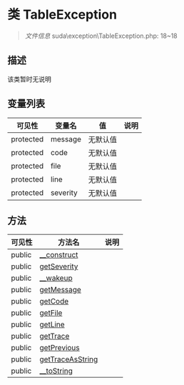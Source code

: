 #  类 TableException

> *文件信息* suda\exception\TableException.php: 18~18



## 描述

该类暂时无说明





## 变量列表
| 可见性 |  变量名  |  值| 说明 |
|--------|----|---|---|
| protected   | message | 无默认值 | | 
| protected   | code | 无默认值 | | 
| protected   | file | 无默认值 | | 
| protected   | line | 无默认值 | | 
| protected   | severity | 无默认值 | | 



## 方法


| 可见性 | 方法名 | 说明 |
|--------|-------|------|
| public |[__construct](TableException/__construct.md) |  |
| public |[getSeverity](TableException/getSeverity.md) |  |
| public |[__wakeup](TableException/__wakeup.md) |  |
| public |[getMessage](TableException/getMessage.md) |  |
| public |[getCode](TableException/getCode.md) |  |
| public |[getFile](TableException/getFile.md) |  |
| public |[getLine](TableException/getLine.md) |  |
| public |[getTrace](TableException/getTrace.md) |  |
| public |[getPrevious](TableException/getPrevious.md) |  |
| public |[getTraceAsString](TableException/getTraceAsString.md) |  |
| public |[__toString](TableException/__toString.md) |  |
